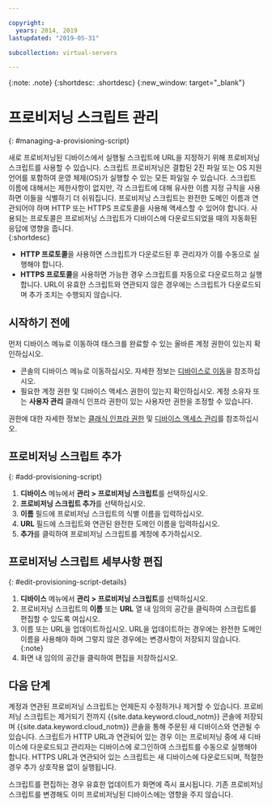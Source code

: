 ```yaml
---

copyright:
  years: 2014, 2019
lastupdated: "2019-05-31"

subcollection: virtual-servers

---
```


{:note: .note}
{:shortdesc: .shortdesc}
{:new_window: target="_blank"}

# 프로비저닝 스크립트 관리
{: #managing-a-provisioning-script}

새로 프로비저닝된 디바이스에서 실행될 스크립트에 URL을 지정하기 위해 프로비저닝 스크립트를 사용할 수 있습니다. 스크립트 프로비저닝은 결합된 2진 파일 또는 OS 지원 언어를 포함하여 운영 체제(OS)가 실행할 수 있는 모든 파일일 수 있습니다. 스크립트 이름에 대해서는 제한사항이 없지만, 각 스크립트에 대해 유사한 이름 지정 규칙을 사용하면 이들을 식별하기 더 쉬워집니다. 프로비저닝 스크립트는 완전한 도메인 이름과 연관되어야 하며 HTTP 또는 HTTPS 프로토콜을 사용해 액세스할 수 있어야 합니다. 사용되는 프로토콜은 프로비저닝 스크립트가 디바이스에 다운로드되었을 때의 자동화된 응답에 영향을 줍니다.  
{:shortdesc}

* **HTTP 프로토콜**을 사용하면 스크립트가 다운로드된 후 관리자가 이를 수동으로 실행해야 합니다.
* **HTTPS 프로토콜**을 사용하면 가능한 경우 스크립트를 자동으로 다운로드하고 실행합니다. URL이 유효한 스크립트와 연관되지 않은 경우에는 스크립트가 다운로드되며 추가 조치는 수행되지 않습니다.

## 시작하기 전에
먼저 디바이스 메뉴로 이동하여 태스크를 완료할 수 있는 올바른 계정 권한이 있는지 확인하십시오.  

* 콘솔의 디바이스 메뉴로 이동하십시오. 자세한 정보는 [디바이스로 이동](/docs/vsi?topic=virtual-servers-navigating-devices)을 참조하십시오.
* 필요한 계정 권한 및 디바이스 액세스 권한이 있는지 확인하십시오. 계정 소유자 또는 **사용자 관리** 클래식 인프라 권한이 있는 사용자만 권한을 조정할 수 있습니다.  

권한에 대한 자세한 정보는 [클래식 인프라 권한](/docs/iam?topic=iam-infrapermission#infrapermission) 및 [디바이스 액세스 관리](/docs/vsi?topic=virtual-servers-managing-device-access)를 참조하십시오.

## 프로비저닝 스크립트 추가
{: #add-provisioning-script}

1. **디바이스** 메뉴에서 **관리 > 프로비저닝 스크립트**를 선택하십시오.
2. **프로비저닝 스크립트 추가**를 선택하십시오. 
3. **이름** 필드에 프로비저닝 스크립트의 식별 이름을 입력하십시오.
4. **URL** 필드에 스크립트와 연관된 완전한 도메인 이름을 입력하십시오.
5. **추가**를 클릭하여 프로비저닝 스크립트를 계정에 추가하십시오. 

## 프로비저닝 스크립트 세부사항 편집
{: #edit-provisioning-script-details}

1. **디바이스** 메뉴에서 **관리 > 프로비저닝 스크립트**를 선택하십시오.
2. 프로비저닝 스크립트의 **이름** 또는 **URL** 열 내 임의의 공간을 클릭하여 스크립트를 편집할 수 있도록 여십시오.
3. 이름 또는 URL을 업데이트하십시오.
   URL을 업데이트하는 경우에는 완전한 도메인 이름을 사용해야 하며 그렇지 않은 경우에는 변경사항이 저장되지 않습니다.
   {:note}
4. 화면 내 임의의 공간을 클릭하여 편집을 저장하십시오.

## 다음 단계

계정과 연관된 프로비저닝 스크립트는 언제든지 수정하거나 제거할 수 있습니다. 프로비저닝 스크립트는 제거되기 전까지 {{site.data.keyword.cloud_notm}} 콘솔에 저장되며 {{site.data.keyword.cloud_notm}} 콘솔을 통해 주문된 새 디바이스와 연관될 수 있습니다. 스크립트가 HTTP URL과 연관되어 있는 경우 이는 프로비저닝 중에 새 디바이스에 다운로드되고 관리자는 디바이스에 로그인하여 스크립트를 수동으로 실행해야 합니다. HTTPS URL과 연관되어 있는 스크립트는 새 디바이스에 다운로드되며, 적절한 경우 추가 상호작용 없이 실행됩니다. 

스크립트를 편집하는 경우 유효한 업데이트가 화면에 즉시 표시됩니다. 기존 프로비저닝 스크립트를 변경해도 이미 프로비저닝된 디바이스에는 영향을 주지 않습니다.

